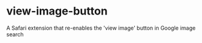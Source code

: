 # view-image-button
A Safari extension that re-enables the 'view image' button in Google image search